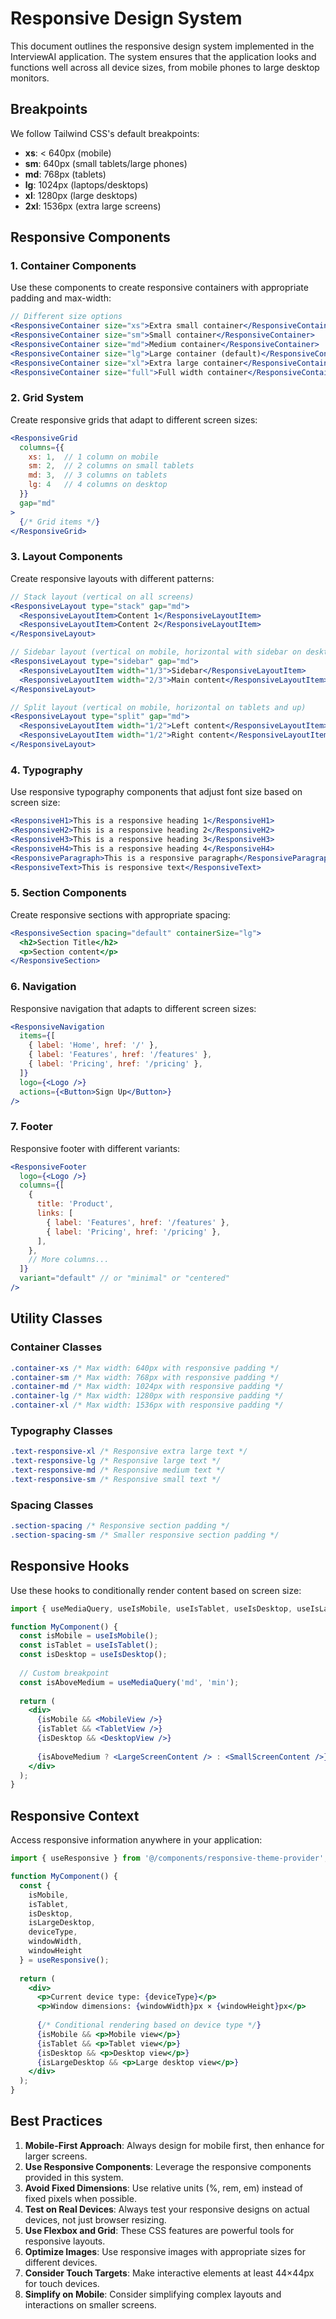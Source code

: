 # Responsive Design System

This document outlines the responsive design system implemented in the InterviewAI application. The system ensures that the application looks and functions well across all device sizes, from mobile phones to large desktop monitors.

## Breakpoints

We follow Tailwind CSS's default breakpoints:

- **xs**: < 640px (mobile)
- **sm**: 640px (small tablets/large phones)
- **md**: 768px (tablets)
- **lg**: 1024px (laptops/desktops)
- **xl**: 1280px (large desktops)
- **2xl**: 1536px (extra large screens)

## Responsive Components

### 1. Container Components

Use these components to create responsive containers with appropriate padding and max-width:

```jsx
// Different size options
<ResponsiveContainer size="xs">Extra small container</ResponsiveContainer>
<ResponsiveContainer size="sm">Small container</ResponsiveContainer>
<ResponsiveContainer size="md">Medium container</ResponsiveContainer>
<ResponsiveContainer size="lg">Large container (default)</ResponsiveContainer>
<ResponsiveContainer size="xl">Extra large container</ResponsiveContainer>
<ResponsiveContainer size="full">Full width container</ResponsiveContainer>
```

### 2. Grid System

Create responsive grids that adapt to different screen sizes:

```jsx
<ResponsiveGrid 
  columns={{ 
    xs: 1,  // 1 column on mobile
    sm: 2,  // 2 columns on small tablets
    md: 3,  // 3 columns on tablets
    lg: 4   // 4 columns on desktop
  }}
  gap="md"
>
  {/* Grid items */}
</ResponsiveGrid>
```

### 3. Layout Components

Create responsive layouts with different patterns:

```jsx
// Stack layout (vertical on all screens)
<ResponsiveLayout type="stack" gap="md">
  <ResponsiveLayoutItem>Content 1</ResponsiveLayoutItem>
  <ResponsiveLayoutItem>Content 2</ResponsiveLayoutItem>
</ResponsiveLayout>

// Sidebar layout (vertical on mobile, horizontal with sidebar on desktop)
<ResponsiveLayout type="sidebar" gap="md">
  <ResponsiveLayoutItem width="1/3">Sidebar</ResponsiveLayoutItem>
  <ResponsiveLayoutItem width="2/3">Main content</ResponsiveLayoutItem>
</ResponsiveLayout>

// Split layout (vertical on mobile, horizontal on tablets and up)
<ResponsiveLayout type="split" gap="md">
  <ResponsiveLayoutItem width="1/2">Left content</ResponsiveLayoutItem>
  <ResponsiveLayoutItem width="1/2">Right content</ResponsiveLayoutItem>
</ResponsiveLayout>
```

### 4. Typography

Use responsive typography components that adjust font size based on screen size:

```jsx
<ResponsiveH1>This is a responsive heading 1</ResponsiveH1>
<ResponsiveH2>This is a responsive heading 2</ResponsiveH2>
<ResponsiveH3>This is a responsive heading 3</ResponsiveH3>
<ResponsiveH4>This is a responsive heading 4</ResponsiveH4>
<ResponsiveParagraph>This is a responsive paragraph</ResponsiveParagraph>
<ResponsiveText>This is responsive text</ResponsiveText>
```

### 5. Section Components

Create responsive sections with appropriate spacing:

```jsx
<ResponsiveSection spacing="default" containerSize="lg">
  <h2>Section Title</h2>
  <p>Section content</p>
</ResponsiveSection>
```

### 6. Navigation

Responsive navigation that adapts to different screen sizes:

```jsx
<ResponsiveNavigation
  items={[
    { label: 'Home', href: '/' },
    { label: 'Features', href: '/features' },
    { label: 'Pricing', href: '/pricing' },
  ]}
  logo={<Logo />}
  actions={<Button>Sign Up</Button>}
/>
```

### 7. Footer

Responsive footer with different variants:

```jsx
<ResponsiveFooter
  logo={<Logo />}
  columns={[
    {
      title: 'Product',
      links: [
        { label: 'Features', href: '/features' },
        { label: 'Pricing', href: '/pricing' },
      ],
    },
    // More columns...
  ]}
  variant="default" // or "minimal" or "centered"
/>
```

## Utility Classes

### Container Classes

```css
.container-xs /* Max width: 640px with responsive padding */
.container-sm /* Max width: 768px with responsive padding */
.container-md /* Max width: 1024px with responsive padding */
.container-lg /* Max width: 1280px with responsive padding */
.container-xl /* Max width: 1536px with responsive padding */
```

### Typography Classes

```css
.text-responsive-xl /* Responsive extra large text */
.text-responsive-lg /* Responsive large text */
.text-responsive-md /* Responsive medium text */
.text-responsive-sm /* Responsive small text */
```

### Spacing Classes

```css
.section-spacing /* Responsive section padding */
.section-spacing-sm /* Smaller responsive section padding */
```

## Responsive Hooks

Use these hooks to conditionally render content based on screen size:

```jsx
import { useMediaQuery, useIsMobile, useIsTablet, useIsDesktop, useIsLargeDesktop } from '@/hooks/use-media-query';

function MyComponent() {
  const isMobile = useIsMobile();
  const isTablet = useIsTablet();
  const isDesktop = useIsDesktop();
  
  // Custom breakpoint
  const isAboveMedium = useMediaQuery('md', 'min');
  
  return (
    <div>
      {isMobile && <MobileView />}
      {isTablet && <TabletView />}
      {isDesktop && <DesktopView />}
      
      {isAboveMedium ? <LargeScreenContent /> : <SmallScreenContent />}
    </div>
  );
}
```

## Responsive Context

Access responsive information anywhere in your application:

```jsx
import { useResponsive } from '@/components/responsive-theme-provider';

function MyComponent() {
  const { 
    isMobile, 
    isTablet, 
    isDesktop, 
    isLargeDesktop,
    deviceType,
    windowWidth,
    windowHeight
  } = useResponsive();
  
  return (
    <div>
      <p>Current device type: {deviceType}</p>
      <p>Window dimensions: {windowWidth}px × {windowHeight}px</p>
      
      {/* Conditional rendering based on device type */}
      {isMobile && <p>Mobile view</p>}
      {isTablet && <p>Tablet view</p>}
      {isDesktop && <p>Desktop view</p>}
      {isLargeDesktop && <p>Large desktop view</p>}
    </div>
  );
}
```

## Best Practices

1. **Mobile-First Approach**: Always design for mobile first, then enhance for larger screens.
2. **Use Responsive Components**: Leverage the responsive components provided in this system.
3. **Avoid Fixed Dimensions**: Use relative units (%, rem, em) instead of fixed pixels when possible.
4. **Test on Real Devices**: Always test your responsive designs on actual devices, not just browser resizing.
5. **Use Flexbox and Grid**: These CSS features are powerful tools for responsive layouts.
6. **Optimize Images**: Use responsive images with appropriate sizes for different devices.
7. **Consider Touch Targets**: Make interactive elements at least 44×44px for touch devices.
8. **Simplify on Mobile**: Consider simplifying complex layouts and interactions on smaller screens.
